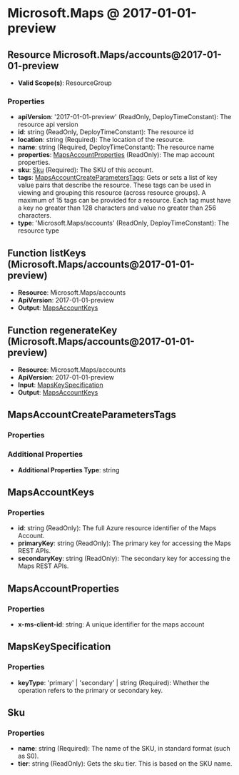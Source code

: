 # Microsoft.Maps @ 2017-01-01-preview

## Resource Microsoft.Maps/accounts@2017-01-01-preview
* **Valid Scope(s)**: ResourceGroup
### Properties
* **apiVersion**: '2017-01-01-preview' (ReadOnly, DeployTimeConstant): The resource api version
* **id**: string (ReadOnly, DeployTimeConstant): The resource id
* **location**: string (Required): The location of the resource.
* **name**: string (Required, DeployTimeConstant): The resource name
* **properties**: [MapsAccountProperties](#mapsaccountproperties) (ReadOnly): The map account properties.
* **sku**: [Sku](#sku) (Required): The SKU of this account.
* **tags**: [MapsAccountCreateParametersTags](#mapsaccountcreateparameterstags): Gets or sets a list of key value pairs that describe the resource. These tags can be used in viewing and grouping this resource (across resource groups). A maximum of 15 tags can be provided for a resource. Each tag must have a key no greater than 128 characters and value no greater than 256 characters.
* **type**: 'Microsoft.Maps/accounts' (ReadOnly, DeployTimeConstant): The resource type

## Function listKeys (Microsoft.Maps/accounts@2017-01-01-preview)
* **Resource**: Microsoft.Maps/accounts
* **ApiVersion**: 2017-01-01-preview
* **Output**: [MapsAccountKeys](#mapsaccountkeys)

## Function regenerateKey (Microsoft.Maps/accounts@2017-01-01-preview)
* **Resource**: Microsoft.Maps/accounts
* **ApiVersion**: 2017-01-01-preview
* **Input**: [MapsKeySpecification](#mapskeyspecification)
* **Output**: [MapsAccountKeys](#mapsaccountkeys)

## MapsAccountCreateParametersTags
### Properties
### Additional Properties
* **Additional Properties Type**: string

## MapsAccountKeys
### Properties
* **id**: string (ReadOnly): The full Azure resource identifier of the Maps Account.
* **primaryKey**: string (ReadOnly): The primary key for accessing the Maps REST APIs.
* **secondaryKey**: string (ReadOnly): The secondary key for accessing the Maps REST APIs.

## MapsAccountProperties
### Properties
* **x-ms-client-id**: string: A unique identifier for the maps account

## MapsKeySpecification
### Properties
* **keyType**: 'primary' | 'secondary' | string (Required): Whether the operation refers to the primary or secondary key.

## Sku
### Properties
* **name**: string (Required): The name of the SKU, in standard format (such as S0).
* **tier**: string (ReadOnly): Gets the sku tier. This is based on the SKU name.

